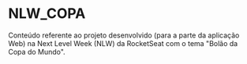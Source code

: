 # NLW_COPA
Conteúdo referente ao projeto desenvolvido (para a parte da aplicação Web) na Next Level Week (NLW) da RocketSeat com o tema "Bolão da Copa do Mundo".

